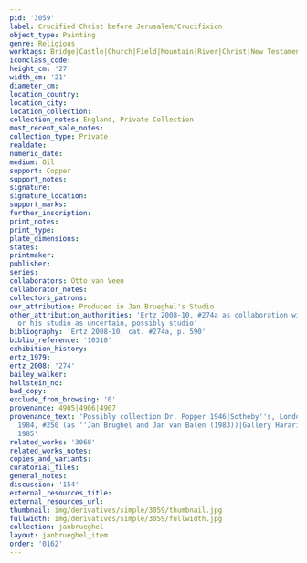 ```yaml
---
pid: '3059'
label: Crucified Christ before Jerusalem/Crucifixion
object_type: Painting
genre: Religious
worktags: Bridge|Castle|Church|Field|Mountain|River|Christ|New Testament
iconclass_code:
height_cm: '27'
width_cm: '21'
diameter_cm:
location_country:
location_city:
location_collection:
collection_notes: England, Private Collection
most_recent_sale_notes:
collection_type: Private
realdate:
numeric_date:
medium: Oil
support: Copper
support_notes:
signature:
signature_location:
support_marks:
further_inscription:
print_notes:
print_type:
plate_dimensions:
states:
printmaker:
publisher:
series:
collaborators: Otto van Veen
collaborator_notes:
collectors_patrons:
our_attribution: Produced in Jan Brueghel's Studio
other_attribution_authorities: 'Ertz 2008-10, #274a as collaboration with Van Veen
  or his studio as uncertain, possibly studio'
bibliography: 'Ertz 2008-10, cat. #274a, p. 590'
biblio_reference: '10310'
exhibition_history:
ertz_1979:
ertz_2008: '274'
bailey_walker:
hollstein_no:
bad_copy:
exclude_from_browsing: '0'
provenance: 4905|4906|4907
provenance_text: 'Possibly collection Dr. Popper 1946|Sotheby''s, London, April 4,
  1984, #250 (as ''Jan Brughel and Jan van Balen (1983))|Gallery Harari & Johns, London,
  1985'
related_works: '3060'
related_works_notes:
copies_and_variants:
curatorial_files:
general_notes:
discussion: '154'
external_resources_title:
external_resources_url:
thumbnail: img/derivatives/simple/3059/thumbnail.jpg
fullwidth: img/derivatives/simple/3059/fullwidth.jpg
collection: janbrueghel
layout: janbrueghel_item
order: '0162'
---
```

